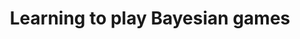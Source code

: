 ---
id_key: d026
categories: GT
tags:
- learning
authors:
- Dekel, Eddie
- Fudenberg, Drew
- Levine, David K
title: Learning to play Bayesian games
journal: Games and Economic Behavior
vol: 46
num: 2
pages: 282-303
year: 2004
pub: Elsevier
pdf: learning-play-bayesian-games.pdf
permalink: "/papers/d026.txt"
layout: bib
---